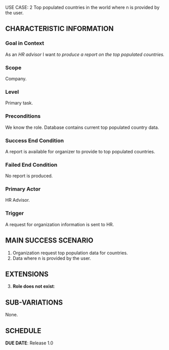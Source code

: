 USE CASE: 2 Top populated countries in the world where n is provided by the user.
## CHARACTERISTIC INFORMATION

### Goal in Context

As an *HR advisor* I want *to produce a report on the top populated countries.*

### Scope

Company.

### Level

Primary task.

### Preconditions

We know the role.  Database contains current top populated country data.

### Success End Condition

A report is available for organizer to provide to top populated countries.

### Failed End Condition

No report is produced.

### Primary Actor

HR Advisor.

### Trigger

A request for organization information is sent to HR.

## MAIN SUCCESS SCENARIO

1. Organization request top population data for countries.
2. Data where n is provided by the user.


## EXTENSIONS

3. **Role does not exist**:
   

## SUB-VARIATIONS

None.

## SCHEDULE

**DUE DATE**: Release 1.0